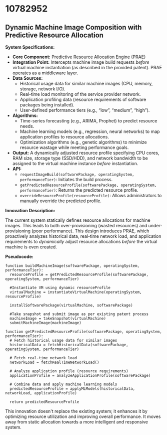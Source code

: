 # 10782952

## Dynamic Machine Image Composition with Predictive Resource Allocation

**System Specifications:**

*   **Core Component:** Predictive Resource Allocation Engine (PRAE)
*   **Integration Point:** Intercepts machine image build requests *before* virtual machine instantiation (as described in the provided patent). PRAE operates as a middleware layer.
*   **Data Sources:**
    *   Historical usage data for similar machine images (CPU, memory, storage, network I/O).
    *   Real-time load monitoring of the service provider network.
    *   Application profiling data (resource requirements of software packages being installed).
    *   User-defined performance tiers (e.g., “low”, “medium”, “high”).
*   **Algorithms:**
    *   Time-series forecasting (e.g., ARIMA, Prophet) to predict resource needs.
    *   Machine learning models (e.g., regression, neural networks) to map application profiles to resource allocations.
    *   Optimization algorithms (e.g., genetic algorithms) to minimize resource wastage while meeting performance goals.
*   **Output:**  A dynamically adjusted resource profile specifying CPU cores, RAM size, storage type (SSD/HDD), and network bandwidth to be assigned to the virtual machine instance *before* instantiation.
*   **API:**
    *   `requestImageBuild(softwarePackage, operatingSystem, performanceTier)`: Initiates the build process.
    *   `getPredictedResourceProfile(softwarePackage, operatingSystem, performanceTier)`: Returns the predicted resource profile.
    *   `overrideResourceProfile(resourceProfile)`: Allows administrators to manually override the predicted profile.

**Innovation Description:**

The current system statically defines resource allocations for machine images. This leads to both over-provisioning (wasted resources) and under-provisioning (poor performance). This design introduces PRAE, which proactively analyzes historical data, real-time network load, and application requirements to *dynamically* adjust resource allocations *before* the virtual machine is even created.

**Pseudocode:**

```
function buildMachineImage(softwarePackage, operatingSystem, performanceTier):
  resourceProfile = getPredictedResourceProfile(softwarePackage, operatingSystem, performanceTier)
  
  #Instantiate VM using dynamic resourceProfile
  virtualMachine = instantiateVirtualMachine(operatingSystem, resourceProfile)

  installSoftwarePackage(virtualMachine, softwarePackage)

  #Take snapshot and submit image as per existing patent process
  machineImage = takeSnapshot(virtualMachine)
  submitMachineImage(machineImage)
```

```
function getPredictedResourceProfile(softwarePackage, operatingSystem, performanceTier):
  # Fetch historical usage data for similar images
  historicalData = fetchHistoricalData(softwarePackage, operatingSystem, performanceTier)

  # Fetch real-time network load
  networkLoad = fetchRealTimeNetworkLoad()

  # Analyze application profile (resource requirements)
  applicationProfile = analyzeApplicationProfile(softwarePackage)
  
  # Combine data and apply machine learning models
  predictedResourceProfile = applyMLModels(historicalData, networkLoad, applicationProfile)
  
  return predictedResourceProfile
```

This innovation doesn't replace the existing system; it enhances it by optimizing resource utilization and improving overall performance. It moves away from static allocation towards a more intelligent and responsive system.
